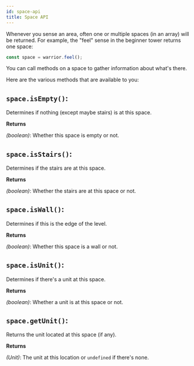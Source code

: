 ```yaml
---
id: space-api
title: Space API
---
```


Whenever you sense an area, often one or multiple spaces (in an array) will be
returned. For example, the "feel" sense in the beginner tower returns one space:

```js
const space = warrior.feel();
```

You can call methods on a space to gather information about what's there.

Here are the various methods that are available to you:

## `space.isEmpty()`:

Determines if nothing (except maybe stairs) is at this space.

**Returns**

_(boolean)_: Whether this space is empty or not.

## `space.isStairs()`:

Determines if the stairs are at this space.

**Returns**

_(boolean)_: Whether the stairs are at this space or not.

## `space.isWall()`:

Determines if this is the edge of the level.

**Returns**

_(boolean)_: Whether this space is a wall or not.

## `space.isUnit()`:

Determines if there's a unit at this space.

**Returns**

_(boolean)_: Whether a unit is at this space or not.

## `space.getUnit()`:

Returns the unit located at this space (if any).

**Returns**

_(Unit)_: The unit at this location or `undefined` if there's none.
